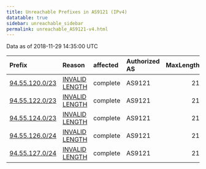 ```yaml
---
title: Unreachable Prefixes in AS9121 (IPv4)
datatable: true
sidebar: unreachable_sidebar
permalink: unreachable_AS9121-v4.html
---
```


Data as of 2018-11-29 14:35:00 UTC


<div class="datatable-begin"></div>

| Prefix                                                 | Reason                                                                                                  | affected   | Authorized AS   |   MaxLength | Anchor                                         |   unreachable /24s |
|:-------------------------------------------------------|:--------------------------------------------------------------------------------------------------------|:-----------|:----------------|------------:|:-----------------------------------------------|-------------------:|
| [94.55.120.0/23](https://stat.ripe.net/94.55.120.0/23) | [INVALID LENGTH](https://rpki-validator.ripe.net/announcement-preview?asn=AS9121&prefix=94.55.120.0/23) | complete   | AS9121          |          21 | [RIPE](unreachable_RIPE_NCC_RPKI_Root-v4.html) |                  2 |
| [94.55.122.0/23](https://stat.ripe.net/94.55.122.0/23) | [INVALID LENGTH](https://rpki-validator.ripe.net/announcement-preview?asn=AS9121&prefix=94.55.122.0/23) | complete   | AS9121          |          21 | [RIPE](unreachable_RIPE_NCC_RPKI_Root-v4.html) |                  2 |
| [94.55.124.0/23](https://stat.ripe.net/94.55.124.0/23) | [INVALID LENGTH](https://rpki-validator.ripe.net/announcement-preview?asn=AS9121&prefix=94.55.124.0/23) | complete   | AS9121          |          21 | [RIPE](unreachable_RIPE_NCC_RPKI_Root-v4.html) |                  2 |
| [94.55.126.0/24](https://stat.ripe.net/94.55.126.0/24) | [INVALID LENGTH](https://rpki-validator.ripe.net/announcement-preview?asn=AS9121&prefix=94.55.126.0/24) | complete   | AS9121          |          21 | [RIPE](unreachable_RIPE_NCC_RPKI_Root-v4.html) |                  1 |
| [94.55.127.0/24](https://stat.ripe.net/94.55.127.0/24) | [INVALID LENGTH](https://rpki-validator.ripe.net/announcement-preview?asn=AS9121&prefix=94.55.127.0/24) | complete   | AS9121          |          21 | [RIPE](unreachable_RIPE_NCC_RPKI_Root-v4.html) |                  1 |

<div class="datatable-end"></div>